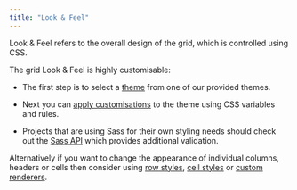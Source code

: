 ```yaml
---
title: "Look & Feel"
---
```


Look & Feel refers to the overall design of the grid, which is controlled using CSS.

The grid Look & Feel is highly customisable:

- The first step is to select a [theme](/themes/) from one of our provided themes.

- Next you can [apply customisations](/look-and-feel-customisation/) to the theme using CSS variables and rules.

- Projects that are using Sass for their own styling needs should check out the [Sass API](look-and-feel-customisation-sass) which provides additional validation.

Alternatively if you want to change the appearance of individual columns, headers or cells then consider using [row styles](/row-styles/), [cell styles](/cell-styles/) or [custom renderers](/component-types/).